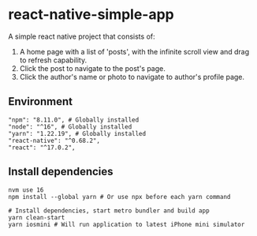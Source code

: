 # react-native-simple-app
A simple react native project that consists of:
1) A home page with a list of 'posts', with the infinite scroll view and drag to refresh capability.
2) Click the post to navigate to the post's page.
3) Click the author's name or photo to navigate to author's profile page.

## Environment
```shell
"npm": "8.11.0", # Globally installed
"node": "^16", # Globally installed
"yarn": "1.22.19", # Globally installed
"react-native": "^0.68.2",
"react": "^17.0.2",
```

## Install dependencies

```shell
nvm use 16
npm install --global yarn # Or use npx before each yarn command

# Install dependencies, start metro bundler and build app
yarn clean-start
yarn iosmini # Will run application to latest iPhone mini simulator
```
